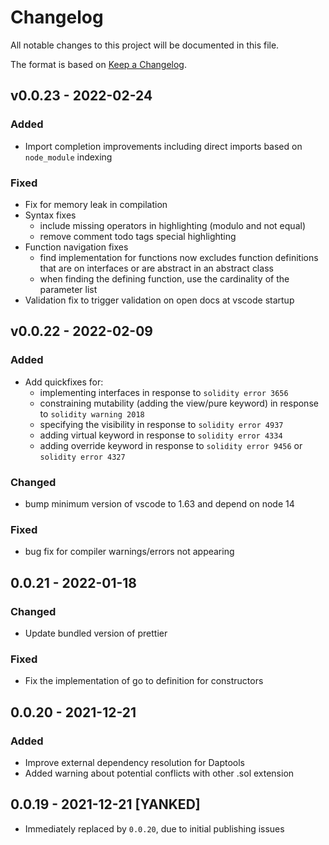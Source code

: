 # Changelog

All notable changes to this project will be documented in this file.

The format is based on [Keep a Changelog](https://keepachangelog.com/en/1.0.0/).

## v0.0.23 - 2022-02-24

### Added

- Import completion improvements including direct imports based on `node_module` indexing

### Fixed

- Fix for memory leak in compilation
- Syntax fixes
  - include missing operators in highlighting (modulo and not equal)
  - remove comment todo tags special highlighting
- Function navigation fixes
  - find implementation for functions now excludes function definitions that are on interfaces or are abstract in an abstract class
  - when finding the defining function, use the cardinality of the parameter list
- Validation fix to trigger validation on open docs at vscode startup

## v0.0.22 - 2022-02-09

### Added

- Add quickfixes for:
  - implementing interfaces in response to `solidity error 3656`
  - constraining mutability (adding the view/pure keyword) in response to `solidity warning 2018`
  - specifying the visibility in response to `solidity error 4937`
  - adding virtual keyword in response to `solidity error 4334`
  - adding override keyword in response to `solidity error 9456` or `solidity error 4327`

### Changed

- bump minimum version of vscode to 1.63 and depend on node 14

### Fixed

- bug fix for compiler warnings/errors not appearing

## 0.0.21 - 2022-01-18

### Changed

- Update bundled version of prettier

### Fixed

- Fix the implementation of go to definition for constructors

## 0.0.20 - 2021-12-21

### Added

- Improve external dependency resolution for Daptools
- Added warning about potential conflicts with other .sol extension

## 0.0.19 - 2021-12-21 [YANKED]

- Immediately replaced by `0.0.20`, due to initial publishing issues

